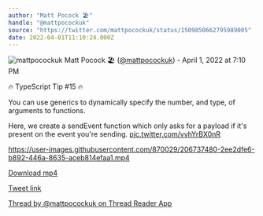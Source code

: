 ```yaml
---
author: "Matt Pocock 🏖️"
handle: "@mattpocockuk"
source: "https://twitter.com/mattpocockuk/status/1509850662795989005"
date: 2022-04-01T11:10:24.000Z
---
```


![mattpocockuk](https://pbs.twimg.com/profile_images/1567910259431202817/AvtGMFZW_normal.png)
Matt Pocock 🏖️ ([@mattpocockuk](https://twitter.com/mattpocockuk)) - April 1, 2022 at 7:10 PM

🔥 TypeScript Tip #15 🔥

You can use generics to dynamically specify the number, and type, of arguments to functions.

Here, we create a sendEvent function which only asks for a payload if it's present on the event you're sending. [pic.twitter.com/vvhYrBX0nR](https://twitter.com/mpocock1/status/1509850662795989005/video/1)

https://user-images.githubusercontent.com/870029/206737480-2ee2dfe6-b892-446a-8635-aceb814efaa1.mp4

[Download mp4](../videos/mattpocockuk%20-%201509850662795989005.mp4)

[Tweet link](https://twitter.com/mattpocockuk/status/1509850662795989005)

[Thread by @mattpocockuk on Thread Reader App](https://threadreaderapp.com/thread/1509850662795989005.html)
